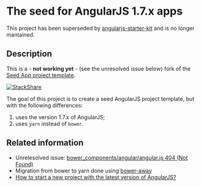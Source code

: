 # The seed for AngularJS 1.7.x apps

This project has been superseded by [angularjs-starter-kit](https://github.com/lackovic/angularjs-starter-kit) and is no longer mantained.

## Description

This is a - **not working yet** - (see the unresolved issue below) fork of the [Seed App project template](https://github.com/angular/angular-seed).

[![StackShare](https://img.shields.io/badge/tech-stack-0690fa.svg?style=flat)](https://stackshare.io/lackovic/angularjs-v17-seed)

The goal of this project is to create a seed AngularJS project template, but with the following differences:

1. uses the version 1.7.x of AngularJS;
2. uses `yarn` instead of `bower`.

## Related information

* Unrelesolved issue: [bower_components/angular/angular.js 404 (Not Found)](https://github.com/sheerun/bower-away/issues/28)
* Migration from bower to yarn done using [bower-away](https://github.com/sheerun/bower-away)
* [How to start a new project with the latest version of AngularJS?](https://stackoverflow.com/questions/50999557/how-to-start-a-new-project-with-the-latest-version-of-angularjs)
